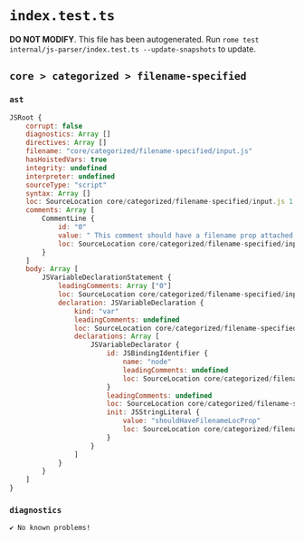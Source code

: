 # `index.test.ts`

**DO NOT MODIFY**. This file has been autogenerated. Run `rome test internal/js-parser/index.test.ts --update-snapshots` to update.

## `core > categorized > filename-specified`

### `ast`

```javascript
JSRoot {
	corrupt: false
	diagnostics: Array []
	directives: Array []
	filename: "core/categorized/filename-specified/input.js"
	hasHoistedVars: true
	integrity: undefined
	interpreter: undefined
	sourceType: "script"
	syntax: Array []
	loc: SourceLocation core/categorized/filename-specified/input.js 1:0-3:0
	comments: Array [
		CommentLine {
			id: "0"
			value: " This comment should have a filename prop attached to loc"
			loc: SourceLocation core/categorized/filename-specified/input.js 1:0-1:59
		}
	]
	body: Array [
		JSVariableDeclarationStatement {
			leadingComments: Array ["0"]
			loc: SourceLocation core/categorized/filename-specified/input.js 2:0-2:39
			declaration: JSVariableDeclaration {
				kind: "var"
				leadingComments: undefined
				loc: SourceLocation core/categorized/filename-specified/input.js 2:0-2:39
				declarations: Array [
					JSVariableDeclarator {
						id: JSBindingIdentifier {
							name: "node"
							leadingComments: undefined
							loc: SourceLocation core/categorized/filename-specified/input.js 2:4-2:8 (node)
						}
						leadingComments: undefined
						loc: SourceLocation core/categorized/filename-specified/input.js 2:4-2:38
						init: JSStringLiteral {
							value: "shouldHaveFilenameLocProp"
							loc: SourceLocation core/categorized/filename-specified/input.js 2:11-2:38
						}
					}
				]
			}
		}
	]
}
```

### `diagnostics`

```
✔ No known problems!

```
